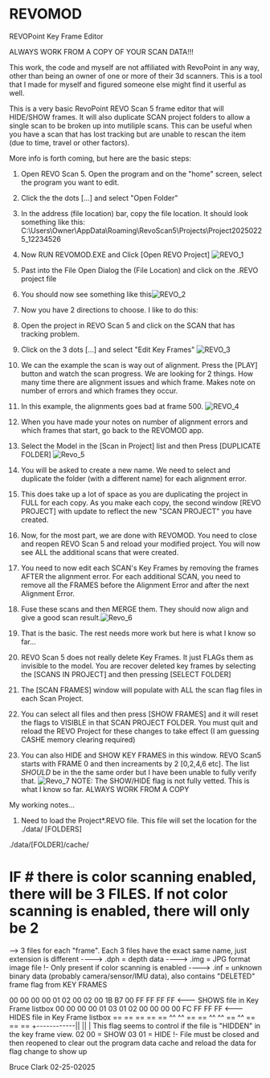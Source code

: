 # REVOMOD
REVOPoint Key Frame Editor

ALWAYS WORK FROM A COPY OF YOUR SCAN DATA!!!

This work, the code and myself are not affiliated with RevoPoint in any way, other than being an owner of one or more of their 3d scanners.  This is a tool that I made for myself and figured someone else might find it userful as well.

This is a very basic RevoPoint REVO Scan 5 frame editor that will HIDE/SHOW frames.  It will also duplicate SCAN project folders to allow a single scan to be broken up into mutiliple scans.
This can be useful when you have a scan that has lost tracking but are unable to rescan the item (due to time, travel or other factors).

More info is forth coming, but here are the basic steps:
1. Open REVO Scan 5.  Open the program and on the "home" screen, select the program you want to edit.
2. Click the the dots [...] and select "Open Folder"
3. In the address (file location) bar, copy the file location.  It should look something like this: C:\Users\Owner\AppData\Roaming\RevoScan5\Projects\Project20250225_12234526
4. Now RUN REVOMOD.EXE and Click [Open REVO Project] ![REVO_1](https://github.com/user-attachments/assets/5a7463ba-0345-4d48-8059-844315ef0e2b)
5. Past into the File Open Dialog the (File Location) and click on the .REVO project file
6. You should now see something like this![REVO_2](https://github.com/user-attachments/assets/53bf5138-e4f1-4908-b37d-e7f5f05a507f)
7. Now you have 2 directions to choose.  I like to do this:
8. Open the project in REVO Scan 5 and click on the SCAN that has tracking problem.
9. Click on the 3 dots [...] and select "Edit Key Frames" ![REVO_3](https://github.com/user-attachments/assets/aa958598-0d60-4560-9dd7-42358c4b6f13)
10. We can the example the scan is way out of alignment.  Press the [PLAY] button and watch the scan progress.  We are looking for 2 things.  How many time there are alignment issues and which frame.  Makes note on number of errors and which frames they occur.
11. In this example, the alignments goes bad at frame 500. ![REVO_4](https://github.com/user-attachments/assets/9c57cf1d-fcf0-4eed-b5f3-fd3b54e6cc90)
12. When you have made your notes on number of alignment errors and which frames that start, go back to the REVOMOD app.
13. Select the Model in the [Scan in Project] list and then Press [DUPLICATE FOLDER] ![Revo_5](https://github.com/user-attachments/assets/46c157d0-3171-4810-a3ef-63eec150a65e)
14. You will be asked to create a new name.  We need to select and duplicate the folder (with a different name) for each alignment error.
15. This does take up a lot of space as you are duplicating the project in FULL for each copy.  As you make each copy, the second window [REVO PROJECT] with update to reflect the new "SCAN PROJECT" you have created.
16. Now, for the most part, we are done with REVOMOD.  You need to close and reopen REVO Scan 5 and reload your modified project.  You will now see ALL the additional scans that were created.
17. You need to now edit each SCAN's Key Frames by removing the frames AFTER the alignment error.  For each additional SCAN, you need to remove all the FRAMES before the Alignment Error and after the next Alignment Error.
18. Fuse these scans and then MERGE them.  They should now align and give a good scan result.![Revo_6](https://github.com/user-attachments/assets/244a6699-727f-4e8e-b96b-750a06ab9254)

19. That is the basic.  The rest needs more work but here is what I know so far...
20. REVO Scan 5 does not really delete Key Frames.  It just FLAGs them as invisible to the model.  You are recover deleted key frames by selecting the [SCANS IN PROJECT] and then pressing [SELECT FOLDER]
21. The [SCAN FRAMES] window will populate with ALL the scan flag files in each Scan Project.
22. You can select all files and then press [SHOW FRAMES] and it will reset the flags to VISIBLE in that SCAN PROJECT FOLDER.  You must quit and reload the REVO Project for these changes to take effect (I am guessing CASHE memory clearing required)
23. You can also HIDE and SHOW KEY FRAMES in this window.  REVO Scan5 starts with FRAME 0 and then increaments by 2 [0,2,4,6 etc].  The list _SHOULD_ be in the the same order but I have been unable to fully verify that.
![Revo_7](https://github.com/user-attachments/assets/7d0fd302-127a-4b71-925d-529fc41ad2d7)
NOTE:  The SHOW/HIDE flag is not fully vetted.  This is what I know so far.  ALWAYS WORK FROM A COPY

My working notes...

1. Need to load the Project*.REVO file.  This file will set the location for the 
./data/ [FOLDERS]

./data/[FOLDER]/cache/

# IF # there is color scanning enabled, there will be 3 FILES.  If not color scanning is enabled, there will only be 2

--> 3 files for each "frame".  Each 3 files have the exact same name, just extension is different
----> .dph = depth data
----> .img = JPG format image file !- Only present if color scanning is enabled
----> .inf = unknown binary data (probably camera/sensor/IMU data), also contains "DELETED" frame flag from KEY FRAMES

00 00 00 00 01 02 00 02 00 1B B7 00 FF FF FF FF <--- SHOWS file in Key Frame listbox
00 00 00 00 01 03 01 02 00 00 00 00 FC FF FF FF <--- HIDES file in Key Frame listbox
== == == == == ^^ ^^ == == ^^ ^^ == ^^ == == ==
  +------------|| ||
  |
  This flag seems to control if the file is "HIDDEN" in the key frame view.
  02 00 = SHOW
  03 01 = HIDE
  !- File must be closed and then reopened to clear out the program data cache and reload the data for flag change to show up

Bruce Clark
02-25-02025
